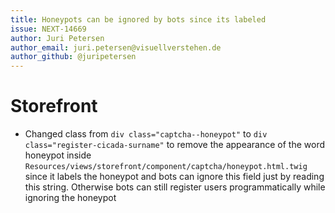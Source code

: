 ```yaml
---
title: Honeypots can be ignored by bots since its labeled
issue: NEXT-14669
author: Juri Petersen
author_email: juri.petersen@visuellverstehen.de
author_github: @juripetersen
---
```

# Storefront
* Changed class from `div class="captcha--honeypot"` to `div class="register-cicada-surname"` to remove the appearance of the word honeypot inside `Resources/views/storefront/component/captcha/honeypot.html.twig` since it labels the honeypot and bots can ignore this field just by reading this string. Otherwise bots can still register users programmatically while ignoring the honeypot
